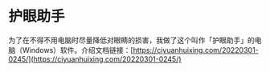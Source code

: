 # 护眼助手

为了在不得不用电脑时尽量降低对眼睛的损害，我做了这个叫作「护眼助手」的电脑（Windows）软件。介绍文档链接：[https://ciyuanhuixing.com/20220301-0245/](https://ciyuanhuixing.com/20220301-0245/)
